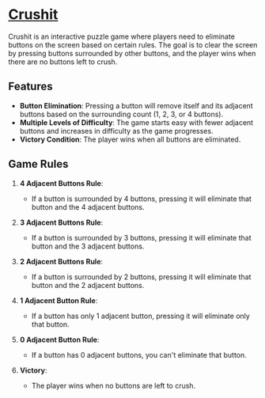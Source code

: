 # [Crushit](https://crushit.vercel.app/home)

Crushit is an interactive puzzle game where players need to eliminate buttons on the screen based on certain rules. The goal is to clear the screen by pressing buttons surrounded by other buttons, and the player wins when there are no buttons left to crush.

## Features

- **Button Elimination**: Pressing a button will remove itself and its adjacent buttons based on the surrounding count (1, 2, 3, or 4 buttons).
- **Multiple Levels of Difficulty**: The game starts easy with fewer adjacent buttons and increases in difficulty as the game progresses.
- **Victory Condition**: The player wins when all buttons are eliminated.

## Game Rules

1. **4 Adjacent Buttons Rule**: 
   - If a button is surrounded by 4 buttons, pressing it will eliminate that button and the 4 adjacent buttons.  

2. **3 Adjacent Buttons Rule**: 
   - If a button is surrounded by 3 buttons, pressing it will eliminate that button and the 3 adjacent buttons.  

3. **2 Adjacent Buttons Rule**: 
   - If a button is surrounded by 2 buttons, pressing it will eliminate that button and the 2 adjacent buttons.  

4. **1 Adjacent Button Rule**: 
   - If a button has only 1 adjacent button, pressing it will eliminate only that button.

5. **0 Adjacent Button Rule**:
   - If a button has 0 adjacent buttons, you can't eliminate that button.

6. **Victory**: 
   - The player wins when no buttons are left to crush.  
